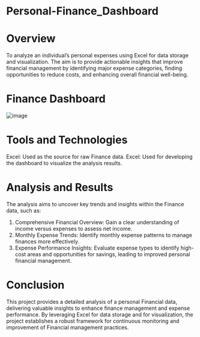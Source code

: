 # Personal-Finance_Dashboard

# Overview
To analyze an individual’s personal expenses using Excel for data storage and visualization. The aim is to provide actionable insights that improve financial management by identifying major expense categories, finding opportunities to reduce costs, and enhancing overall financial well-being.

# Finance Dashboard
![image](https://github.com/user-attachments/assets/fc8cc848-3b6f-4d71-97b8-72074c731189)

# Tools and Technologies
Excel: Used as the source for raw Finance data.
Excel: Used for developing the dashboard to visualize the analysis results.

# Analysis and Results
The analysis aims to uncover key trends and insights within the Finance data, such as:
1. Comprehensive Financial Overview: Gain a clear understanding of income versus expenses to assess net income.
2. Monthly Expense Trends: Identify monthly expense patterns to manage finances more effectively.
3. Expense Performance Insights: Evaluate expense types to identify high-cost areas and opportunities for savings, leading to improved personal financial management.

# Conclusion
This project provides a detailed analysis of a personal Financial data, delivering valuable insights to enhance finance management and expense performance. By leveraging Excel for data storage and for visualization, the project establishes a robust framework for continuous monitoring and improvement of Financial management practices.
